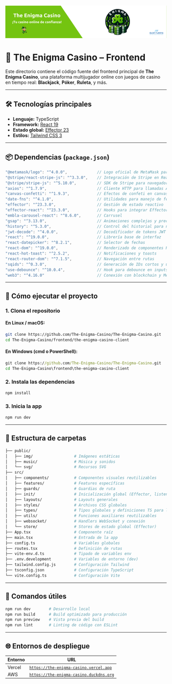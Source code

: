 ![banner](https://github.com/The-Enigma-Casino/.github/blob/main/img/Portada.png?raw=true)

# 🎰 The Enigma Casino – Frontend

Este directorio contiene el código fuente del frontend principal de **The Enigma Casino**, una plataforma multijugador online con juegos de casino en tiempo real: **Blackjack**, **Póker**, **Ruleta**, y más.

---

## 🛠️ Tecnologías principales

* **Lenguaje:** TypeScript
* **Framework:** [React 19](https://react.dev/)
* **Estado global:** [Effector 23](https://effector.dev/)
* **Estilos:** [Tailwind CSS 3](https://tailwindcss.com/)

---

## 📦 Dependencias (`package.json`)

```ts
"@metamask/logo": "^4.0.0",             // Logo oficial de MetaMask para UI
"@stripe/react-stripe-js": "^3.3.0",    // Integración de Stripe en React
"@stripe/stripe-js": "^5.10.0",         // SDK de Stripe para navegadores
"axios": "^1.7.9",                      // Cliente HTTP para llamadas API
"canvas-confetti": "^1.9.3",            // Efectos de confeti en canvas
"date-fns": "^4.1.0",                   // Utilidades para manejo de fechas
"effector": "^23.3.0",                  // Gestión de estado reactivo
"effector-react": "^23.3.0",            // Hooks para integrar Effector con React
"embla-carousel-react": "^8.6.0",       // Carrusel
"gsap": "^3.13.0",                      // Animaciones complejas y precisas
"history": "^5.3.0",                    // Control del historial para navegación
"jwt-decode": "^4.0.0",                 // Decodificador de tokens JWT
"react": "^19.0.0",                     // Librería base de interfaz
"react-datepicker": "^8.2.1",           // Selector de fechas
"react-dom": "^19.0.0",                 // Renderizado de componentes React
"react-hot-toast": "^2.5.2",            // Notificaciones y toasts
"react-router-dom": "^7.1.5",           // Navegación entre rutas
"sqids": "^0.3.0",                      // Generación de IDs cortos y únicos
"use-debounce": "^10.0.4",              // Hook para debounce en inputs/eventos
"web3": "^4.16.0"                       // Conexión con blockchain y MetaMask
```

---

## 🚀 Cómo ejecutar el proyecto

### 1. Clona el repositorio

#### En Linux / macOS:

```bash
git clone https://github.com/The-Enigma-Casino/The-Enigma-Casino.git
cd The-Enigma-Casino/frontend/the-enigma-casino-client
```

#### En Windows (cmd o PowerShell):

```cmd
git clone https://github.com/The-Enigma-Casino/The-Enigma-Casino.git
cd The-Enigma-Casino\frontend\the-enigma-casino-client
```

### 2. Instala las dependencias

```bash
npm install
```

### 3. Inicia la app

```bash
npm run dev
```

---

## 📂 Estructura de carpetas

```bash
├── public/
│   ├── img/                  # Imágenes estáticas
│   ├── music/                # Música y sonidos
│   └── svg/                  # Recursos SVG
├── src/
│   ├── components/           # Componentes visuales reutilizables
│   ├── features/             # Features específicas
│   ├── guards/               # Guardias de ruta
│   ├── init/                 # Inicialización global (Effector, listeners)
│   ├── layouts/              # Layouts generales
│   ├── styles/               # Archivos CSS globales
│   ├── types/                # Tipos globales y definiciones TS para librerías no tipadas
│   ├── utils/                # Funciones auxiliares reutilizables
│   ├── websocket/            # Handlers WebSocket y conexión
│   └── store/                # Stores de estado global (Effector)
├── App.tsx                   # Componente raíz
├── main.tsx                  # Entrada de la app
├── config.ts                 # Variables globales
├── routes.tsx                # Definición de rutas
├── vite-env.d.ts             # Tipado de variables env
├── .env.development          # Variables de entorno (dev)
├── tailwind.config.js        # Configuración Tailwind
├── tsconfig.json             # Configuración TypeScript
└── vite.config.ts            # Configuración Vite
```

---

## 🧪 Comandos útiles

```bash
npm run dev        # Desarrollo local
npm run build      # Build optimizado para producción
npm run preview    # Vista previa del build
npm run lint       # Linting de código con ESLint
```

---

## 🌐 Entornos de despliegue

| Entorno | URL                                                                              |
| ------- | -------------------------------------------------------------------------------- |
| Vercel  | [`https://the-enigma-casino.vercel.app`](https://the-enigma-casino.vercel.app)   |
| AWS     | [`https://the-enigma-casino.duckdns.org`](https://the-enigma-casino.duckdns.org) |
